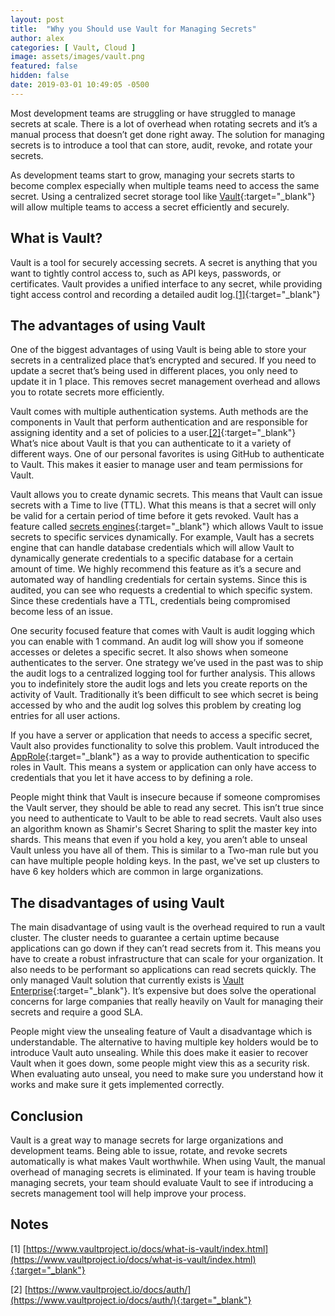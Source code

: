 ```yaml
---
layout: post
title:  "Why you Should use Vault for Managing Secrets"
author: alex
categories: [ Vault, Cloud ]
image: assets/images/vault.png
featured: false
hidden: false
date: 2019-03-01 10:49:05 -0500
---
```


Most development teams are struggling or have struggled to manage secrets at scale. There is a lot of overhead when rotating secrets and it’s a manual process that doesn’t get done right away. The solution for managing secrets is to introduce a tool that can store, audit, revoke, and rotate your secrets.

As development teams start to grow, managing your secrets starts to become complex especially when multiple teams need to access the same secret. Using a centralized secret storage tool like [Vault](https://www.vaultproject.io/){:target="_blank"} will allow multiple teams to access a secret efficiently and securely.

## What is Vault?

Vault is a tool for securely accessing secrets. A secret is anything that you want to tightly control access to, such as API keys, passwords, or certificates. Vault provides a unified interface to any secret, while providing tight access control and recording a detailed audit log.[[1]](https://www.vaultproject.io/docs/what-is-vault/index.html){:target="_blank"}

## The advantages of using Vault

One of the biggest advantages of using Vault is being able to store your secrets in a centralized place that’s encrypted and secured. If you need to update a secret that’s being used in different places, you only need to update it in 1 place. This removes secret management overhead and allows you to rotate secrets more efficiently.

Vault comes with multiple authentication systems. Auth methods are the components in Vault that perform authentication and are responsible for assigning identity and a set of policies to a user.[[2]](https://www.vaultproject.io/docs/auth/){:target="_blank"} What’s nice about Vault is that you can authenticate to it a variety of different ways. One of our personal favorites is using GitHub to authenticate to Vault. This makes it easier to manage user and team permissions for Vault.

Vault allows you to create dynamic secrets. This means that Vault can issue secrets with a Time to live (TTL). What this means is that a secret will only be valid for a certain period of time before it gets revoked. Vault has a feature called [secrets engines](https://www.vaultproject.io/docs/secrets/){:target="_blank"} which allows Vault to issue secrets to specific services dynamically. For example, Vault has a secrets engine that can handle database credentials which will allow Vault to dynamically generate credentials to a specific database for a certain amount of time. We highly recommend this feature as it’s a secure and automated way of handling credentials for certain systems. Since this is audited, you can see who requests a credential to which specific system. Since these credentials have a TTL, credentials being compromised become less of an issue.

One security focused feature that comes with Vault is audit logging which you can enable with 1 command. An audit log will show you if someone accesses or deletes a specific secret. It also shows when someone authenticates to the server. One strategy we’ve used in the past was to ship the audit logs to a centralized logging tool for further analysis. This allows you to indefinitely store the audit logs and lets you create reports on the activity of Vault. Traditionally it’s been difficult to see which secret is being accessed by who and the audit log solves this problem by creating log entries for all user actions.

If you have a server or application that needs to access a specific secret, Vault also provides functionality to solve this problem. Vault introduced the [AppRole](https://www.vaultproject.io/docs/auth/approle.html){:target="_blank"} as a way to provide authentication to specific roles in Vault. This means a system or application can only have access to credentials that you let it have access to by defining a role. 

People might think that Vault is insecure because if someone compromises the Vault server, they should be able to read any secret. This isn’t true since you need to authenticate to Vault to be able to read secrets. Vault also uses an algorithm known as Shamir's Secret Sharing to split the master key into shards. This means that even if you hold a key, you aren’t able to unseal Vault unless you have all of them. This is similar to a Two-man rule but you can have multiple people holding keys. In the past, we've set up clusters to have 6 key holders which are common in large organizations.


## The disadvantages of using Vault

The main disadvantage of using vault is the overhead required to run a vault cluster. The cluster needs to guarantee a certain uptime because applications can go down if they can’t read secrets from it. This means you have to create a robust infrastructure that can scale for your organization. It also needs to be performant so applications can read secrets quickly. The only managed Vault solution that currently exists is [Vault Enterprise](https://www.hashicorp.com/products/vault/enterprise){:target="_blank"}. It’s expensive but does solve the operational concerns for large companies that really heavily on Vault for managing their secrets and require a good SLA.

People might view the unsealing feature of Vault a disadvantage which is understandable. The alternative to having multiple key holders would be to introduce Vault auto unsealing. While this does make it easier to recover Vault when it goes down, some people might view this as a security risk. When evaluating auto unseal, you need to make sure you understand how it works and make sure it gets implemented correctly.

## Conclusion

Vault is a great way to manage secrets for large organizations and development teams. Being able to issue, rotate, and revoke secrets automatically is what makes Vault worthwhile. When using Vault, the manual overhead of managing secrets is eliminated. If your team is having trouble managing secrets, your team should evaluate Vault to see if introducing a secrets management tool will help improve your process.

## Notes

[1] [https://www.vaultproject.io/docs/what-is-vault/index.html](https://www.vaultproject.io/docs/what-is-vault/index.html){:target="_blank"}

[2] [https://www.vaultproject.io/docs/auth/](https://www.vaultproject.io/docs/auth/){:target="_blank"}
